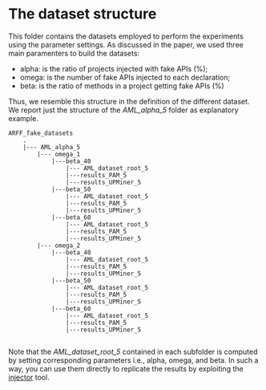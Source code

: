 # The dataset structure

This folder contains the datasets employed to perform the experiments using the parameter settings. As discussed in the paper, we used three main paramenters to build the datasets:

 - alpha: is the ratio of projects injected with fake APIs (%);
 - omega: is the number of fake APIs injected to each declaration;
 - beta: is the ratio of methods in a project getting fake APIs (%)

Thus, we resemble this structure in the definition of the different dataset. We report just the structure of the *AML_alpha_5* folder as explanatory example.

```
ARFF_fake_datasets
    .
    |--- AML_alpha_5         
	    |--- omega_1
		    |---beta_40
			    |--- AML_dataset_root_5
			    |---results_PAM_5
			    |---results_UPMiner_5
			|---beta_50
			    |--- AML_dataset_root_5
			    |---results_PAM_5
			    |---results_UPMiner_5
			|---beta_60
				|--- AML_dataset_root_5
			    |---results_PAM_5
			    |---results_UPMiner_5
		|--- omega_2
		    |---beta_40
			    |--- AML_dataset_root_5
			    |---results_PAM_5
			    |---results_UPMiner_5
			|---beta_50
			    |--- AML_dataset_root_5
			    |---results_PAM_5
			    |---results_UPMiner_5
			|---beta_60
				|--- AML_dataset_root_5
			    |---results_PAM_5
			    |---results_UPMiner_5
      
```
Note that the *AML_dataset_root_5* contained in each subfolder is computed by setting corresponding parameters i.e., alpha, omega, and beta. In such a way, you can use them directly to replicate the results by exploiting the [injector](https://github.com/ASE2021-AML/APIRecSys/tree/master/UPMiner_PAM/injector) tool. 
